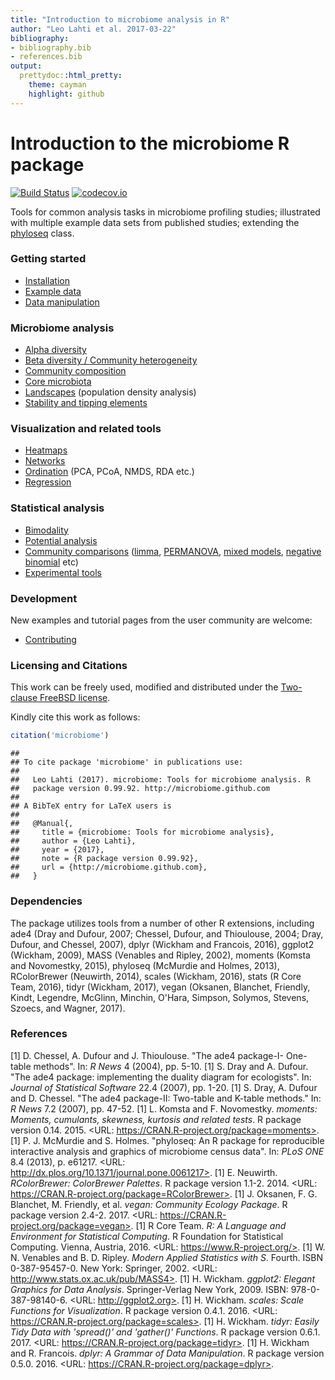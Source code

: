 ```yaml
---
title: "Introduction to microbiome analysis in R"
author: "Leo Lahti et al. 2017-03-22"
bibliography: 
- bibliography.bib
- references.bib
output: 
  prettydoc::html_pretty:
    theme: cayman
    highlight: github
---
```

<!--
  %\VignetteIndexEntry{microbiome tutorial}
  %\VignetteEngine{knitr::rmarkdown}
  %\usepackage[utf8]{inputenc}
  %\VignetteEncoding{UTF-8}
-->




Introduction to the microbiome R package
===========

[![Build Status](https://api.travis-ci.org/microbiome/microbiome.png)](https://travis-ci.org/microbiome/microbiome)
[![codecov.io](https://codecov.io/github/microbiome/microbiome/coverage.svg?branch=master)](https://codecov.io/github/microbiome/microbiome?branch=master)  

Tools for common analysis tasks in microbiome profiling studies;
illustrated with multiple example data sets from published studies;
extending the [phyloseq](http://joey711.github.io/phyloseq/import-data) class.


### Getting started

* [Installation](Template.html) 
* [Example data](Data.html)
* [Data manipulation](Preprocessing.html)


### Microbiome analysis

* [Alpha diversity](Diversity.html)
* [Beta diversity / Community heterogeneity](Betadiversity.html)
* [Community composition](Composition.html)
* [Core microbiota](Core.html)
* [Landscapes](Landscaping.html) (population density analysis)
* [Stability and tipping elements](Stability.html)


### Visualization and related tools

* [Heatmaps](Heatmap.html)
* [Networks](Networks.html)
* [Ordination](Ordination.html) (PCA, PCoA, NMDS, RDA etc.)
* [Regression](Regression.html)


### Statistical analysis

* [Bimodality](Bimodality.html)
* [Potential analysis](Potential.html)
* [Community comparisons](Comparisons.html) ([limma](limma.html), [PERMANOVA](PERMANOVA.html), [mixed models](Mixedmodels.html), [negative binomial](Negativebinomial.html)  etc)
* [Experimental tools](Experimental.html)

### Development

New examples and tutorial pages from the user community are welcome:

* [Contributing](Contributing.html)


### Licensing and Citations

This work can be freely used, modified and distributed under the
[Two-clause FreeBSD license](http://en.wikipedia.org/wiki/BSD\_licenses).

Kindly cite this work as follows:


```r
citation('microbiome')
```

```
## 
## To cite package 'microbiome' in publications use:
## 
##   Leo Lahti (2017). microbiome: Tools for microbiome analysis. R
##   package version 0.99.92. http://microbiome.github.com
## 
## A BibTeX entry for LaTeX users is
## 
##   @Manual{,
##     title = {microbiome: Tools for microbiome analysis},
##     author = {Leo Lahti},
##     year = {2017},
##     note = {R package version 0.99.92},
##     url = {http://microbiome.github.com},
##   }
```


### Dependencies

The package utilizes tools from a number of other R extensions,
including ade4 (Dray and Dufour, 2007; Chessel, Dufour, and Thioulouse, 2004; Dray, Dufour, and Chessel, 2007), dplyr (Wickham and Francois, 2016), ggplot2 (Wickham, 2009), MASS (Venables and Ripley, 2002), moments (Komsta and Novomestky, 2015), phyloseq (McMurdie and Holmes, 2013), RColorBrewer (Neuwirth, 2014), scales (Wickham, 2016), stats (R Core Team, 2016), tidyr (Wickham, 2017), vegan (Oksanen, Blanchet, Friendly, Kindt, Legendre, McGlinn, Minchin, O'Hara, Simpson, Solymos, Stevens, Szoecs, and Wagner, 2017).


### References



[1] D. Chessel, A. Dufour and J. Thioulouse. "The ade4 package-I-
One-table methods". In: _R News_ 4 (2004), pp. 5-10.
[1] S. Dray and A. Dufour. "The ade4 package: implementing the
duality diagram for ecologists". In: _Journal of Statistical
Software_ 22.4 (2007), pp. 1-20.
[1] S. Dray, A. Dufour and D. Chessel. "The ade4 package-II:
Two-table and K-table methods." In: _R News_ 7.2 (2007), pp.
47-52.
[1] L. Komsta and F. Novomestky. _moments: Moments, cumulants,
skewness, kurtosis and related tests_. R package version 0.14.
2015. <URL: https://CRAN.R-project.org/package=moments>.
[1] P. J. McMurdie and S. Holmes. "phyloseq: An R package for
reproducible interactive analysis and graphics of microbiome
census data". In: _PLoS ONE_ 8.4 (2013), p. e61217. <URL:
http://dx.plos.org/10.1371/journal.pone.0061217>.
[1] E. Neuwirth. _RColorBrewer: ColorBrewer Palettes_. R package
version 1.1-2. 2014. <URL:
https://CRAN.R-project.org/package=RColorBrewer>.
[1] J. Oksanen, F. G. Blanchet, M. Friendly, et al. _vegan:
Community Ecology Package_. R package version 2.4-2. 2017. <URL:
https://CRAN.R-project.org/package=vegan>.
[1] R Core Team. _R: A Language and Environment for Statistical
Computing_. R Foundation for Statistical Computing. Vienna,
Austria, 2016. <URL: https://www.R-project.org/>.
[1] W. N. Venables and B. D. Ripley. _Modern Applied Statistics
with S_. Fourth. ISBN 0-387-95457-0. New York: Springer, 2002.
<URL: http://www.stats.ox.ac.uk/pub/MASS4>.
[1] H. Wickham. _ggplot2: Elegant Graphics for Data Analysis_.
Springer-Verlag New York, 2009. ISBN: 978-0-387-98140-6. <URL:
http://ggplot2.org>.
[1] H. Wickham. _scales: Scale Functions for Visualization_. R
package version 0.4.1. 2016. <URL:
https://CRAN.R-project.org/package=scales>.
[1] H. Wickham. _tidyr: Easily Tidy Data with 'spread()' and
'gather()' Functions_. R package version 0.6.1. 2017. <URL:
https://CRAN.R-project.org/package=tidyr>.
[1] H. Wickham and R. Francois. _dplyr: A Grammar of Data
Manipulation_. R package version 0.5.0. 2016. <URL:
https://CRAN.R-project.org/package=dplyr>.

